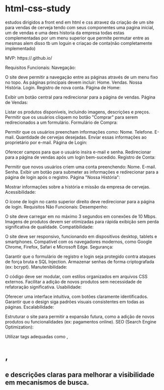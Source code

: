 # html-css-study
estudos dirigidos a front end em html e css
atravez da criação de um site para vendas de cerveja tendo com seus componentes uma pagina inicial, um de vendas e uma dees historia da empresa 
todas estas complementadas por um menu superior que permite permutar entre as mesmas
alem disso tb um loguin e criaçao de conta(não completamente implementado)

MVP: https://<DacioSilvaJunior>.github.io/<html-css-study>

Requisitos Funcionais:
Navegação:

O site deve permitir a navegação entre as páginas através de um menu fixo no topo.
As páginas principais devem incluir:
Home.
Vendas.
Nossa História.
Login.
Registro de nova conta.
Página de Home:

Exibir um botão central para redirecionar para a página de vendas.
Página de Vendas:

Listar os produtos disponíveis, incluindo imagens, descrições e preços.
Permitir que os usuários cliquem no botão "Comprar" para serem redirecionados a um formulário.
Formulário de Compra:

Permitir que os usuários preencham informações como:
Nome.
Telefone.
E-mail.
Quantidade de cervejas desejadas.
Enviar essas informações ao proprietário por e-mail.
Página de Login:

Oferecer campos para que o usuário insira e-mail e senha.
Redirecionar para a página de vendas após um login bem-sucedido.
Registro de Conta:

Permitir que novos usuários criem uma conta preenchendo:
Nome.
E-mail.
Senha.
Exibir um botão para submeter as informações e redirecionar para a página de login após o registro.
Página "Nossa História":

Mostrar informações sobre a história e missão da empresa de cervejas.
Acessibilidade:

O ícone de login no canto superior direito deve redirecionar para a página de login.
Requisitos Não Funcionais:
Desempenho:

O site deve carregar em no máximo 3 segundos em conexões de 10 Mbps.
Imagens de produtos devem ser otimizadas para rápida exibição sem perda significativa de qualidade.
Compatibilidade:

O site deve ser responsivo, funcionando em dispositivos desktop, tablets e smartphones.
Compatível com os navegadores modernos, como Google Chrome, Firefox, Safari e Microsoft Edge.
Segurança:

Garantir que o formulário de registro e login seja protegido contra ataques de força bruta e SQL Injection.
Armazenar senhas de forma criptografada (ex: bcrypt).
Manutenibilidade:

O código deve ser modular, com estilos organizados em arquivos CSS externos.
Facilitar a adição de novos produtos sem necessidade de refatoração significativa.
Usabilidade:

Oferecer uma interface intuitiva, com botões claramente identificados.
Garantir que o design siga padrões visuais consistentes em todas as páginas.
Escalabilidade:

Estruturar o site para permitir a expansão futura, como a adição de novos produtos ou funcionalidades (ex: pagamentos online).
SEO (Search Engine Optimization):

Utilizar tags adequadas como <meta>, <h1>, <h2> e descrições claras para melhorar a visibilidade em mecanismos de busca.
